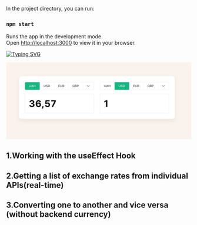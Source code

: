 In the project directory, you can run:

### `npm start`

Runs the app in the development mode.\
Open [http://localhost:3000](http://localhost:3000) to view it in your browser.



[![Typing SVG](https://readme-typing-svg.demolab.com?font=Fira+Code&weight=700&size=36&pause=1000&width=700&lines=Real+time+currency+exchange)](https://git.io/typing-svg)

![Image alt](https://github.com/remmi755/currency-converter/blob/master/Screenshot_3.jpg)

<h2>1.Working with the useEffect Hook</h2>
<h2>2.Getting a list of exchange rates from individual APIs(real-time)</h2>
<h2>3.Converting one to another and vice versa (without backend currency)</h2>


